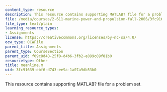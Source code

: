 ```yaml
---
content_type: resource
description: This resource contains supporting MATLAB? file for a problem set.
file: /media/courses/2-611-marine-power-and-propulsion-fall-2006/3fc91639ebf6d743ee9a1a07a9db53b0_meanline.m
file_type: text/plain
learning_resource_types:
- Assignments
license: https://creativecommons.org/licenses/by-nc-sa/4.0/
ocw_type: OCWFile
parent_title: Assignments
parent_type: CourseSection
parent_uid: f09c8d48-25f8-d4b6-3fb2-e899c89f81b0
resourcetype: Other
title: meanline.m
uid: 3fc91639-ebf6-d743-ee9a-1a07a9db53b0
---
```

This resource contains supporting MATLAB? file for a problem set.
